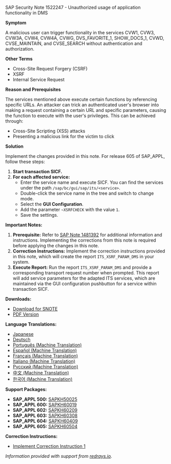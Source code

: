 SAP Security Note 1522247 - Unauthorized usage of application functionality in DMS

**Symptom**

A malicious user can trigger functionality in the services CVW1, CVW3, CVW3A, CVW4, CVW4A, CVWG, DVS_FAVORITE_1, SHOW_DOCS_1, CVWD, CVSE_MAINTAIN, and CVSE_SEARCH without authentication and authorization.

**Other Terms**

- Cross-Site Request Forgery (CSRF)
- XSRF
- Internal Service Request

**Reason and Prerequisites**

The services mentioned above execute certain functions by referencing specific URLs. An attacker can trick an authenticated user's browser into making a request containing a certain URL and specific parameters, causing the function to execute with the user's privileges. This can be achieved through:
- Cross-Site Scripting (XSS) attacks
- Presenting a malicious link for the victim to click

**Solution**

Implement the changes provided in this note. For release 605 of SAP_APPL, follow these steps:

1. **Start transaction SICF.**
2. **For each affected service:**
   - Enter the service name and execute SICF. You can find the services under the path `/sap/bc/gui/sap/its/<service>`.
   - Double-click the service name in the tree and switch to change mode.
   - Select the **GUI Configuration**.
   - Add the parameter `~XSRFCHECK` with the value `1`.
   - Save the settings.

**Important Notes:**

1. **Prerequisite:** Refer to [SAP Note 1481392](https://me.sap.com/notes/0001481392) for additional information and instructions. Implementing the corrections from this note is required before applying the changes in this note.
2. **Correction Instructions:** Implement the correction instructions provided in this note, which will create the report `ITS_XSRF_PARAM_DMS` in your system.
3. **Execute Report:** Run the report `ITS_XSRF_PARAM_DMS` and provide a corresponding transport request number when prompted. This report will add service parameters for the adapted ITS services, which are maintained via the GUI configuration pushbutton for a service within transaction SICF.

**Downloads:**
- [Download for SNOTE](https://notesdownloads.sap.com/note/0040000009027012017)
- [PDF Version](https://userapps.support.sap.com/sap/support/sfm/notes/print/0001522247?language=en-US&token=16083C49D13C7F5C2307CF6C5BB00C42)

**Language Translations:**
- [Japanese](https://me.sap.com/notes/0001522247/J)
- [Deutsch](https://me.sap.com/notes/0001522247/D)
- [Português (Machine Translation)](https://me.sap.com/notes/0001522247/P)
- [Español (Machine Translation)](https://me.sap.com/notes/0001522247/S)
- [Français (Machine Translation)](https://me.sap.com/notes/0001522247/F)
- [Italiano (Machine Translation)](https://me.sap.com/notes/0001522247/I)
- [Русский (Machine Translation)](https://me.sap.com/notes/0001522247/R)
- [中文 (Machine Translation)](https://me.sap.com/notes/0001522247/1)
- [한국어 (Machine Translation)](https://me.sap.com/notes/0001522247/3)

**Support Packages:**
- **SAP_APPL 500:** [SAPKH50025](https://me.sap.com/supportpackage/SAPKH50025)
- **SAP_APPL 600:** [SAPKH60019](https://me.sap.com/supportpackage/SAPKH60019)
- **SAP_APPL 602:** [SAPKH60209](https://me.sap.com/supportpackage/SAPKH60209)
- **SAP_APPL 603:** [SAPKH60308](https://me.sap.com/supportpackage/SAPKH60308)
- **SAP_APPL 604:** [SAPKH60409](https://me.sap.com/supportpackage/SAPKH60409)
- **SAP_APPL 605:** [SAPKH60504](https://me.sap.com/supportpackage/SAPKH60504)

**Correction Instructions:**
- [Implement Correction Instruction 1](https://me.sap.com/corrins/0001522247/1)

*Information provided with support from [redrays.io](https://redrays.io).*